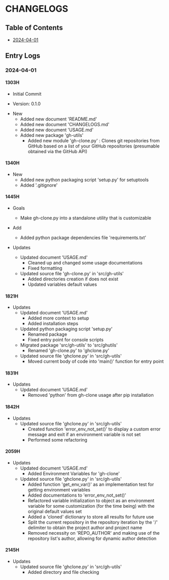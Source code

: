 # CHANGELOGS

## Table of Contents
+ [2024-04-01](#2024-04-01)

## Entry Logs
### 2024-04-01
#### 1303H
+ Initial Commit

+ Version: 0.1.0

- New
    + Added new document 'README.md'
    + Added new document 'CHANGELOGS.md'
    + Added new document 'USAGE.md'
    - Added new package 'gh-utils'
        + Added new module 'gh-clone.py' : Clones git repositories from GitHub based on a list of your GitHub repositories (presumable obtained via the GitHub API)


#### 1340H
- New
    + Added new python packaging script 'setup.py' for setuptools
    + Added '.gitignore'

#### 1445H
- Goals
    + Make gh-clone.py into a standalone utility that is customizable

- Add
    + Added python package dependencies file 'requirements.txt'

- Updates
    - Updated document 'USAGE.md'
        + Cleaned up and changed some usage documentations
        + Fixed formatting
    - Updated source file 'gh-clone.py' in 'src/gh-utils'
        + Added directories creation if does not exist
        + Updated variables default values

#### 1821H
- Updates
    - Updated document 'USAGE.md'
        + Added more context to setup
        + Added installation steps
    - Updated python packaging script 'setup.py'
        + Renamed package
        + Fixed entry point for console scripts
    - Migrated package 'src/gh-utils' to 'src/ghutils'
        + Renamed 'gh-clone.py' to 'ghclone.py'
    - Updated source file 'ghclone.py' in 'src/gh-utils'
        + Moved current body of code into 'main()' function for entry point

#### 1831H
- Updates
    - Updated document 'USAGE.md'
        + Removed 'python' from gh-clone usage after pip installation

#### 1842H
- Updates
    - Updated source file 'ghclone.py' in 'src/gh-utils'
        + Created function 'error_env_not_set()' to display a custom error message and exit if an environment variable is not set
        + Performed some refactoring

#### 2059H
- Updates
    - Updated document 'USAGE.md'
        + Added Environment Variables for 'gh-clone'
    - Updated source file 'ghclone.py' in 'src/gh-utils'
        + Added function 'get_env_var()' as an implementation test for getting environment variables
        + Added documentations to 'error_env_not_set()'
        + Refactored variable initialization to object as an environment variable for some customization (for the time being) with the original default values set
        + Added a 'cloned' dictionary to store all results for future use
        + Split the current repository in the repository iteration by the '/' delimiter to obtain the project author and project name
        + Removed necessity on 'REPO_AUTHOR' and making use of the repository list's author, allowing for dynamic author detection

#### 2145H
- Updates
    - Updated source file 'ghclone.py' in 'src/gh-utils'
        + Added directory and file checking


